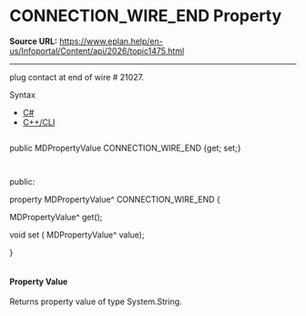 # CONNECTION_WIRE_END Property

**Source URL:** https://www.eplan.help/en-us/Infoportal/Content/api/2026/topic1475.html

---

plug contact at end of wire # 21027.

Syntax

- [C#](#i-syntax-CS)
- [C++/CLI](#i-syntax-CPP2005)

```
```
public MDPropertyValue CONNECTION_WIRE_END {get; set;}
```
```

```
```
public:

property MDPropertyValue^ CONNECTION_WIRE_END {

   MDPropertyValue^ get();

   void set (    MDPropertyValue^ value);

}
```
```

#### Property Value

Returns property value of type System.String.

